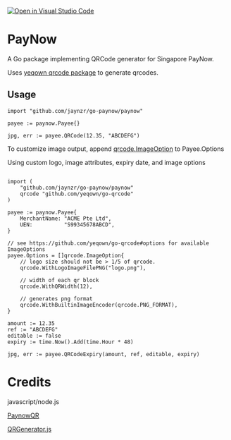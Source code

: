 [![Open in Visual Studio Code](https://open.vscode.dev/badges/open-in-vscode.svg)](https://open.vscode.dev/go-paynow/paynow)

# PayNow
A Go package implementing QRCode generator for Singapore PayNow.

Uses [yeqown qrcode package](https://github.com/yeqown/go-qrcode) to generate qrcodes.

## Usage
```golang
import "github.com/jaynzr/go-paynow/paynow"

payee := paynow.Payee{}

jpg, err := payee.QRCode(12.35, "ABCDEFG")
```

To customize image output, append [qrcode.ImageOption](https://github.com/yeqown/go-qrcode#options) to Payee.Options

Using custom logo, image attributes, expiry date, and image options
```golang

import (
    "github.com/jaynzr/go-paynow/paynow"
	qrcode "github.com/yeqown/go-qrcode"
)

payee := paynow.Payee{
	MerchantName: "ACME Pte Ltd",
	UEN:          "S99345678ABCD",
}

// see https://github.com/yeqown/go-qrcode#options for available ImageOptions
payee.Options = []qrcode.ImageOption{
    // logo size should not be > 1/5 of qrcode.
    qrcode.WithLogoImageFilePNG("logo.png"),

    // width of each qr block
    qrcode.WithQRWidth(12),

    // generates png format
    qrcode.WithBuiltinImageEncoder(qrcode.PNG_FORMAT),
}

amount := 12.35
ref := "ABCDEFG"
editable := false
expiry := time.Now().Add(time.Hour * 48)

jpg, err := payee.QRCodeExpiry(amount, ref, editable, expiry)

```

# Credits
javascript/node.js

[PaynowQR](https://github.com/ThunderQuoteTeam/PaynowQR)

[QRGenerator.js](https://github.com/jtaych/PayNow-QR-Javascript/blob/master/QRGenerator.js)